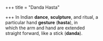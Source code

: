 +++
title = "Danda Hasta"

+++
In Indian **dance**, **sculpture**, and ritual, a  
particular hand **gesture** (**hasta**), in  
which the arm and hand are extended  
straight forward, like a stick (**danda**).